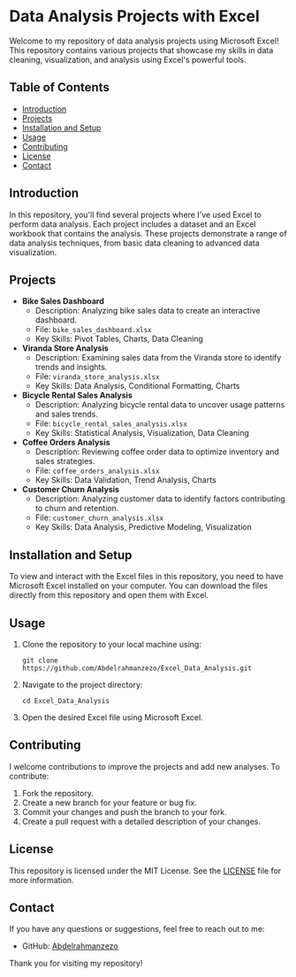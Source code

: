 <!DOCTYPE html>
<html lang="en">
<head>
  <meta charset="UTF-8">
  <meta name="viewport" content="width=device-width, initial-scale=1.0">
</head>
<body>
  <h1>Data Analysis Projects with Excel</h1>
  <p>Welcome to my repository of data analysis projects using Microsoft Excel! This repository contains various projects that showcase my skills in data cleaning, visualization, and analysis using Excel's powerful tools.</p>

  <h2>Table of Contents</h2>
  <ul>
    <li><a href="#introduction">Introduction</a></li>
    <li><a href="#projects">Projects</a></li>
    <li><a href="#installation-and-setup">Installation and Setup</a></li>
    <li><a href="#usage">Usage</a></li>
    <li><a href="#contributing">Contributing</a></li>
    <li><a href="#license">License</a></li>
    <li><a href="#contact">Contact</a></li>
  </ul>

  <h2 id="introduction">Introduction</h2>
  <p>In this repository, you'll find several projects where I've used Excel to perform data analysis. Each project includes a dataset and an Excel workbook that contains the analysis. These projects demonstrate a range of data analysis techniques, from basic data cleaning to advanced data visualization.</p>

  <h2 id="projects">Projects</h2>
  <ul>
    <li><strong>Bike Sales Dashboard</strong>
      <ul>
        <li>Description: Analyzing bike sales data to create an interactive dashboard.</li>
        <li>File: <code>bike_sales_dashboard.xlsx</code></li>
        <li>Key Skills: Pivot Tables, Charts, Data Cleaning</li>
      </ul>
    </li>
    <li><strong>Viranda Store Analysis</strong>
      <ul>
        <li>Description: Examining sales data from the Viranda store to identify trends and insights.</li>
        <li>File: <code>viranda_store_analysis.xlsx</code></li>
        <li>Key Skills: Data Analysis, Conditional Formatting, Charts</li>
      </ul>
    </li>
    <li><strong>Bicycle Rental Sales Analysis</strong>
      <ul>
        <li>Description: Analyzing bicycle rental data to uncover usage patterns and sales trends.</li>
        <li>File: <code>bicycle_rental_sales_analysis.xlsx</code></li>
        <li>Key Skills: Statistical Analysis, Visualization, Data Cleaning</li>
      </ul>
    </li>
    <li><strong>Coffee Orders Analysis</strong>
      <ul>
        <li>Description: Reviewing coffee order data to optimize inventory and sales strategies.</li>
        <li>File: <code>coffee_orders_analysis.xlsx</code></li>
        <li>Key Skills: Data Validation, Trend Analysis, Charts</li>
      </ul>
    </li>
    <li><strong>Customer Churn Analysis</strong>
      <ul>
        <li>Description: Analyzing customer data to identify factors contributing to churn and retention.</li>
        <li>File: <code>customer_churn_analysis.xlsx</code></li>
        <li>Key Skills: Data Analysis, Predictive Modeling, Visualization</li>
      </ul>
    </li>
  </ul>

  <h2 id="installation-and-setup">Installation and Setup</h2>
  <p>To view and interact with the Excel files in this repository, you need to have Microsoft Excel installed on your computer. You can download the files directly from this repository and open them with Excel.</p>

  <h2 id="usage">Usage</h2>
  <ol>
    <li>Clone the repository to your local machine using:
      <pre><code>git clone https://github.com/Abdelrahmanzezo/Excel_Data_Analysis.git</code></pre>
    </li>
    <li>Navigate to the project directory:
      <pre><code>cd Excel_Data_Analysis</code></pre>
    </li>
    <li>Open the desired Excel file using Microsoft Excel.</li>
  </ol>

  <h2 id="contributing">Contributing</h2>
  <p>I welcome contributions to improve the projects and add new analyses. To contribute:</p>
  <ol>
    <li>Fork the repository.</li>
    <li>Create a new branch for your feature or bug fix.</li>
    <li>Commit your changes and push the branch to your fork.</li>
    <li>Create a pull request with a detailed description of your changes.</li>
  </ol>

  <h2 id="license">License</h2>
  <p>This repository is licensed under the MIT License. See the <a href="LICENSE">LICENSE</a> file for more information.</p>

  <h2 id="contact">Contact</h2>
  <p>If you have any questions or suggestions, feel free to reach out to me:</p>
  <ul>
    <li>GitHub: <a href="https://github.com/Abdelrahmanzezo">Abdelrahmanzezo</a></li>
  </ul>
  <p>Thank you for visiting my repository!</p>
</body>
</html>
